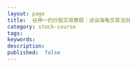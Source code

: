 ```yaml
---
layout: page
title:  谷神一的炒股交易教程：谈谈海龟交易法则
category: stock-course
tags:
keywords:
description:  
published:  false
---
```
















